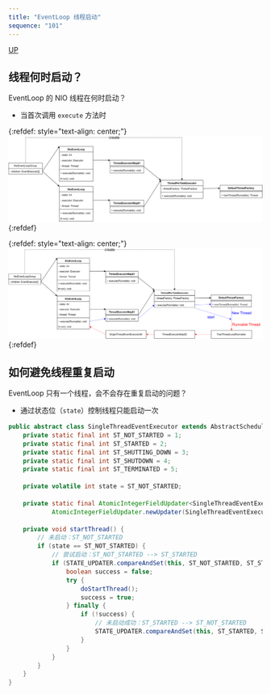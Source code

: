 ```yaml
---
title: "EventLoop 线程启动"
sequence: "101"
---
```


[UP](/netty.html)

## 线程何时启动？

EventLoop 的 NIO 线程在何时启动？

- 当首次调用 `execute` 方法时

{:refdef: style="text-align: center;"}
![](/assets/images/netty/eventloop/thread/netty-eventloop-thread-1.svg)
{:refdef}

{:refdef: style="text-align: center;"}
![](/assets/images/netty/eventloop/thread/netty-eventloop-thread-2.svg)
{:refdef}

## 如何避免线程重复启动

EventLoop 只有一个线程，会不会存在重复启动的问题？

- 通过状态位（`state`）控制线程只能启动一次

```java
public abstract class SingleThreadEventExecutor extends AbstractScheduledEventExecutor implements OrderedEventExecutor {
    private static final int ST_NOT_STARTED = 1;
    private static final int ST_STARTED = 2;
    private static final int ST_SHUTTING_DOWN = 3;
    private static final int ST_SHUTDOWN = 4;
    private static final int ST_TERMINATED = 5;

    private volatile int state = ST_NOT_STARTED;

    private static final AtomicIntegerFieldUpdater<SingleThreadEventExecutor> STATE_UPDATER =
            AtomicIntegerFieldUpdater.newUpdater(SingleThreadEventExecutor.class, "state");

    private void startThread() {
        // 未启动：ST_NOT_STARTED
        if (state == ST_NOT_STARTED) {
            // 尝试启动：ST_NOT_STARTED --> ST_STARTED
            if (STATE_UPDATER.compareAndSet(this, ST_NOT_STARTED, ST_STARTED)) {
                boolean success = false;
                try {
                    doStartThread();
                    success = true;
                } finally {
                    if (!success) {
                        // 未启动成功：ST_STARTED --> ST_NOT_STARTED
                        STATE_UPDATER.compareAndSet(this, ST_STARTED, ST_NOT_STARTED);
                    }
                }
            }
        }
    }
}
```
